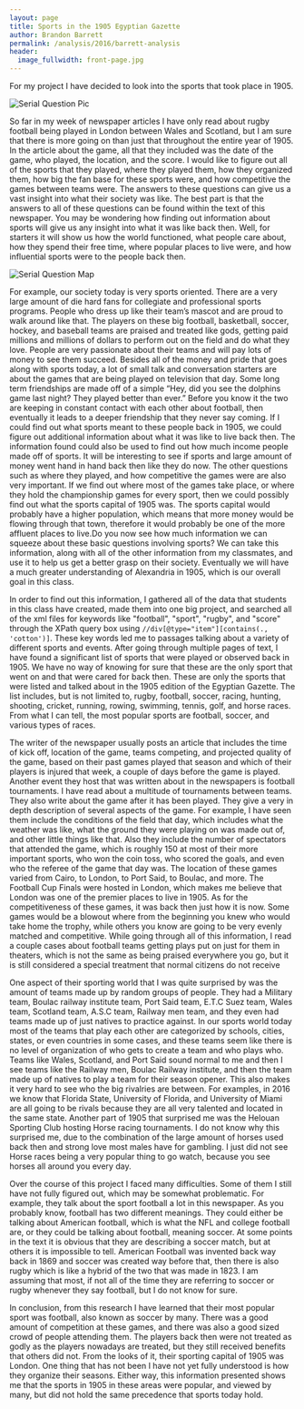 ```yaml
---
layout: page
title: Sports in the 1905 Egyptian Gazette
author: Brandon Barrett
permalink: /analysis/2016/barrett-analysis
header:
  image_fullwidth: front-page.jpg
---
```

For my project I have decided to look into the sports that took place in 1905.

![Serial Question Pic](https://github.com/dig-eg-gaz/dig-eg-gaz.github.io/blob/master/images/blog-images/barrett-Pic.png?raw=true)

So far in my week of newspaper articles I have only read about rugby football
being played in London between Wales and Scotland, but I am sure that there is
more going on than just that throughout the entire year of 1905.  In the article
about the game, all that they included was the date of the game, who played, the
location, and the score.  I would like to figure out all of the sports that they
played, where they played them, how they organized them, how big the fan base
for these sports were, and how competitive the games between teams were.  The
answers to these questions can give us a vast insight into what their society was
like.  The best part is that the answers to all of these questions can be found within
the text of this newspaper. You may be wondering how finding out information
about sports will give us any insight into what it was like back then.  Well, for
starters it will show us how the world functioned, what people care about, how
they spend their free time, where popular places to live were, and how influential
sports were to the people back then.

![Serial Question Map](https://github.com/dig-eg-gaz/dig-eg-gaz.github.io/blob/master/images/blog-images/barrett-Map.png?raw=true)

For example, our society today is very sports
oriented. There are a very large amount of die hard fans for collegiate and
professional sports programs.  People who dress up like their team’s mascot and
are proud to walk around like that.  The players on these big football, basketball,
soccer, hockey, and baseball teams are praised and treated like gods, getting paid
millions and millions of dollars to perform out on the field and do what they love.
People are very passionate about their teams and will pay lots of money to see
them succeed.  Besides all of the money and pride that goes along with sports
today, a lot of small talk and conversation starters are about the games that are
being played on television that day.  Some long term friendships are made off of a
simple “Hey, did you see the dolphins game last night? They played better than
ever.”  Before you know it the two are keeping in constant contact with each other
about football, then eventually it leads to a deeper friendship that they never say
coming.  If I could find out what sports meant to these people back in 1905, we
could figure out additional information about what it was like to live back then.
The information found could also be used to find out how much income people
made off of sports.  It will be interesting to see if sports and large amount of
money went hand in hand back then like they do now.  The other questions such
as where they played, and how competitive the games were are also very
important.  If we find out where most of the games take place, or where they hold
the championship games for every sport, then we could possibly find out what the
sports capital of 1905 was.  The sports capital would probably have a higher
population, which means that more money would be flowing through that town,
therefore it would probably be one of the more affluent places to live.Do you now see how much information we can squeeze about these basic questions involving sports?  We can take this
information, along with all of the other information from my classmates, and use
it to help us get a better grasp on their society.  Eventually we will have a much
greater understanding of Alexandria in 1905, which is our overall goal in this
class.

In order to find out this information, I gathered all of the data that students
in this class have created, made them into one big project, and searched all of the xml files for keywords like "football", "sport", "rugby", and "score" through the XPath query box using `//div[@type="item"][contains(., 'cotton')]`.  These key words led me to passages talking about a variety of different sports and events.
After going through multiple pages of text, I have found a significant list of
sports that were played or observed back in 1905.  We have no way of knowing
for sure that these are the only sport that went on and that were cared for back
then.  These are only the sports that were listed and talked about in the 1905
edition of the Egyptian Gazette.  The list includes, but is not limited to, rugby,
football, soccer, racing, hunting, shooting, cricket, running, rowing, swimming,
tennis, golf, and horse races.  From what I can tell, the most popular sports are
football, soccer, and various types of races.

The writer of the newspaper usually posts an article that includes the time of
kick off, location of the game, teams competing, and projected quality of the
game, based on their past games played that season and which of their players is
injured that week, a couple of days before the game is played.  Another event they
host that was written about in the newspapers is football tournaments.  I have read
about a multitude of tournaments between teams.  They also write about the game
after it has been played.  They give a very in depth description of several aspects
of the game.  For example, I have seen them include the conditions of the field
that day, which includes what the weather was like, what the ground they were
playing on was made out of, and other little things like that.  Also they include the
number of spectators that attended the game, which is roughly 150 at most of their
more important sports, who won the coin toss, who scored the goals, and even
who the referee of the game that day was.  The location of these games varied
from Cairo, to London, to Port Said, to Boulac, and more.  The Football Cup
Finals were hosted in London, which makes me believe that London was one of
the premier places to live in 1905.  As for the competitiveness of these games, it
was back then just how it is now.  Some games would be a blowout where from
the beginning you knew who would take home the trophy, while others you know
are going to be very evenly matched and competitive. While going through all of
this information, I read a couple cases about football teams getting plays put on
just for them in theaters, which is not the same as being praised everywhere you
go, but it is still considered a special treatment that normal citizens do not receive

One aspect of their sporting world that I was quite surprised by was the
amount of teams made up by random groups of people.  They had a Military
team, Boulac railway institute team, Port Said team, E.T.C Suez team, Wales
team, Scotland team, A.S.C team, Railway men team, and they even had teams
made up of just natives to practice against.  In our sports world today most of the
teams that play each other are categorized by schools, cities, states, or even
countries in some cases, and these teams seem like there is no level of
organization of who gets to create a team and who plays who.  Teams like Wales,
Scotland, and Port Said sound normal to me and then I see teams like the Railway
men, Boulac Railway institute, and then the team made up of natives to play a
team for their season opener.  This also makes it very hard to see who the big
rivalries are between.  For examples, in 2016 we know that Florida State,
University of Florida, and University of Miami are all going to be rivals because
they are all very talented and located in the same state.  Another part of 1905 that
surprised me was the Helouan Sporting Club hosting Horse racing tournaments.  I
do not know why this surprised me, due to the combination of the large amount of
horses used back then and strong love most males have for gambling.  I just did
not see Horse races being a very popular thing to go watch, because you see
horses all around you every day.

Over the course of this project I faced many difficulties.  Some of them I still
have not fully figured out, which may be somewhat problematic.  For example,
they talk about the sport football a lot in this newspaper.  As you probably know,
football has two different meanings.  They could either be talking about American
football, which is what the NFL and college football are, or they could be talking
about football, meaning soccer.  At some points in the text it is obvious that they
are describing a soccer match, but at others it is impossible to tell.  American
Football was invented back way back in 1869 and soccer was created way before
that, then there is also rugby which is like a hybrid of the two that was made in
1823.  I am assuming that most, if not all of the time they are referring to soccer
or rugby whenever they say football, but I do not know for sure.

In conclusion, from this research I have learned that their most popular sport
was football, also known as soccer by many.  There was a good amount of
competition at these games, and there was also a good sized crowd of people
attending them.  The players back then were not treated as godly as the players
nowadays are treated, but they still received benefits that others did not.  From the
looks of it, their sporting capital of 1905 was London.  One thing that has not
been I have not yet fully understood is how they organize their seasons.  Either
way, this information presented shows me that the sports in 1905 in these areas
were popular, and viewed by many, but did not hold the same precedence that
sports today hold.
